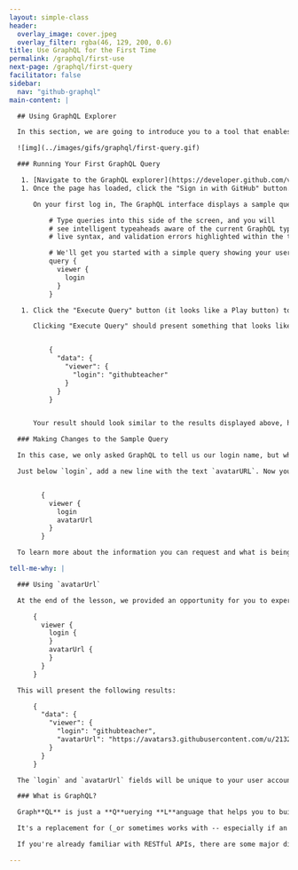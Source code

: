 ```yaml
---
layout: simple-class
header:
  overlay_image: cover.jpeg
  overlay_filter: rgba(46, 129, 200, 0.6)
title: Use GraphQL for the First Time
permalink: /graphql/first-use
next-page: /graphql/first-query
facilitator: false
sidebar:
  nav: "github-graphql"
main-content: |

  ## Using GraphQL Explorer

  In this section, we are going to introduce you to a tool that enables you to experiment with GraphQL quickly and easily.

  ![img](../images/gifs/graphql/first-query.gif)

  ### Running Your First GraphQL Query

   1. [Navigate to the GraphQL explorer](https://developer.github.com/v4/explorer/).
   1. Once the page has loaded, click the "Sign in with GitHub" button. If you don't have a GitHub account, [here are some instructions for getting an account setup](https://help.github.com/articles/signing-up-for-a-new-github-account/).  

      On your first log in, The GraphQL interface displays a sample query in the left pane that should look like this:

          # Type queries into this side of the screen, and you will
          # see intelligent typeaheads aware of the current GraphQL type schema,
          # live syntax, and validation errors highlighted within the text.

          # We'll get you started with a simple query showing your username!
          query {
            viewer {
              login
            }
          }

   1. Click the "Execute Query" button (it looks like a Play button) to run the query that is in the left pane and display the results in the right pane.

      Clicking "Execute Query" should present something that looks like this:


          {
            "data": {
              "viewer": {
                "login": "githubteacher"
              }
            }
          }


      Your result should look similar to the results displayed above, however, `githubteacher` should be replaced with your username (or login as the query displays).

  ### Making Changes to the Sample Query

  In this case, we only asked GraphQL to tell us our login name, but what if we wanted to know more?

  Just below `login`, add a new line with the text `avatarURL`. Now your query should look like this:


        {
          viewer {
            login
            avatarUrl
          }
        }

  To learn more about the information you can request and what is being returned, check out "Tell me why" below :point_down:.

tell-me-why: |

  ### Using `avatarUrl`

  At the end of the lesson, we provided an opportunity for you to experiment using the `avatarUrl` field. If you weren't able to get the query to run, or you just want to see how you would add additional fields to your query, you can make your query look like the following:

      {
        viewer {
          login {
          }
          avatarUrl {
          }
        }
      }      

  This will present the following results:

      {
        "data": {
          "viewer": {
            "login": "githubteacher",
            "avatarUrl": "https://avatars3.githubusercontent.com/u/2132216?v=3"
          }
        }
      }

  The `login` and `avatarUrl` fields will be unique to your user account. If you haven't setup a unique avatar for your account, you totally should! If you need an idea for a cool avatar to use, [why not an Octocat?](https://octodex.github.com/)

  ### What is GraphQL?

  Graph**QL** is just a **Q**uerying **L**anguage that helps you to build a request for data in a systematic way.

  It's a replacement for (_or sometimes works with -- especially if an organization is transition_) RESTful API queries.

  If you're already familiar with RESTful APIs, there are some major differences between REST and GraphQL that you should know about. Along with the [official documentation](https://developer.github.com/v4/), you may want to read up on [this blog post](https://githubengineering.com/the-github-graphql-api/).

---
```

